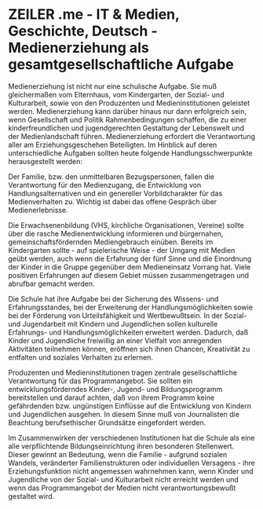 # ZEILER .me - IT & Medien, Geschichte, Deutsch - Medienerziehung als gesamtgesellschaftliche Aufgabe

Medienerziehung ist nicht nur eine schulische Aufgabe. Sie muß gleichermaßen vom Elternhaus, vom Kindergarten, der Sozial- und Kulturarbeit, sowie von den Produzenten und Medieninstitutionen geleistet werden. Medienerziehung kann darüber hinaus nur dann erfolgreich sein, wenn Gesellschaft und Politik Rahmenbedingungen schaffen, die zu einer kinderfreundlichen und jugendgerechten Gestaltung der Lebenswelt und der Medienlandschaft führen. Medienerziehung erfordert die Verantwortung aller am Erziehungsgeschehen Beteiligten. Im Hinblick auf deren unterschiedliche Aufgaben sollten heute folgende Handlungsschwerpunkte herausgestellt werden:

Der Familie, bzw. den unmittelbaren Bezugspersonen, fallen die Verantwortung für den Medienzugang, die Entwicklung von Handlungsalternativen und ein genereller Vorbildcharakter für das Medienverhalten zu. Wichtig ist dabei das offene Gespräch über Medienerlebnisse.

Die Erwachsenenbildung (VHS, kirchliche Organisationen, Vereine) sollte über die rasche Medienentwicklung informieren und bürgernahen, gemeinschaftsfördernden Mediengebrauch einüben. Bereits im Kindergarten sollte - auf spielerische Weise - der Umgang mit Medien geübt werden, auch wenn die Erfahrung der fünf Sinne und die Einordnung der Kinder in die Gruppe gegenüber dem Medieneinsatz Vorrang hat. Viele positiven Erfahrungen auf diesem Gebiet müssen zusammengetragen und abrufbar gemacht werden.

Die Schule hat ihre Aufgabe bei der Sicherung des Wissens- und Erfahrungsstandes, bei der Erweiterung der Handlungsmöglichkeiten sowie bei der Förderung von Urteilsfähigkeit und Wertbewußtsein. In der Sozial- und Jugendarbeit mit Kindern und Jugendlichen sollen kulturelle Erfahrungs- und Handlungsmöglichkeiten erweitert werden. Dadurch, daß Kinder und Jugendliche freiwillig an einer Vielfalt von anregenden Aktivitäten teilnehmen können, eröffnen sich ihnen Chancen, Kreativität zu entfalten und soziales Verhalten zu erlernen.

Produzenten und Medieninstitutionen tragen zentrale gesellschaftliche Verantwortung für das Programmangebot. Sie sollten ein entwicklungsförderndes Kinder-, Jugend- und Bildungsprogramm bereitstellen und darauf achten, daß von ihrem Programm keine gefährdenden bzw. ungünstigen Einflüsse auf die Entwicklung von Kindern und Jugendlichen ausgehen. In diesem Sinne muß von Journalisten die Beachtung berufsethischer Grundsätze eingefordert werden.

Im Zusammenwirken der verschiedenen Institutionen hat die Schule als eine alle verpflichtende Bildungseinrichtung ihren besonderen Stellenwert. Dieser gewinnt an Bedeutung, wenn die Familie - aufgrund sozialen Wandels, veränderter Familienstrukturen oder individuellen Versagens - ihre Erziehungsfunktion nicht angemessen wahrnehmen kann, wenn Kinder und Jugendliche von der Sozial- und Kulturarbeit nicht erreicht werden und wenn das Programmangebot der Medien nicht verantwortungsbewußt gestaltet wird.